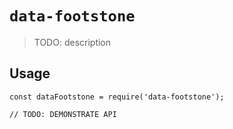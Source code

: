 # `data-footstone`

> TODO: description

## Usage

```
const dataFootstone = require('data-footstone');

// TODO: DEMONSTRATE API
```
